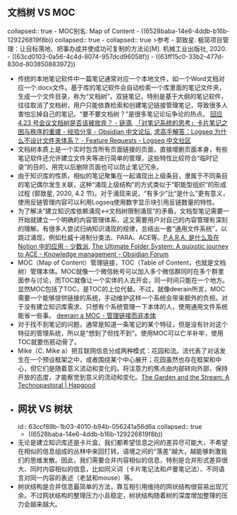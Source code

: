 ## 文档树 VS MOC
collapsed:: true
	- MOC别名: Map of Content
	- ((6528baba-14e6-4ddb-b16b-129226819f8b))
	  collapsed:: true
		- collapsed:: true
		  >参考
			- 郭致星. 极简项目管理：让目标落地、把事办成并使成功可复制的方法论[M]. 机械工业出版社, 2020.
			- ((63cd0103-0a56-4c4d-8074-957dcd96058f))
			- ((63ff15c0-33b2-477d-830d-803850883972))
- 传统的本地笔记软件中一篇笔记通常对应一个本地文件，如一个Word文档对应一个.docx文件。基于库的笔记软件会自动检索一个库里面的笔记文件夹，生成一个文件目录，称为“文档树”。双链笔记，特别是基于大纲的笔记软件，往往取消了文档树，用户只能依靠检索和创建笔记链接管理笔记，导致很多人害怕忘掉自己的笔记。“要不要文档树？”是很多笔记论坛争论的热点。 [回应 4.23 号会议文档树是否该被放弃？ - 链滴](https://ld246.com/article/1650778369544), [「对笔记系统的思考」卡片笔记之困与秩序的重建 - 经验分享 - Obsidian 中文论坛](https://forum-zh.obsidian.md/t/topic/201), [求高手解答：Logseq 为什么不设计文件夹体系？ - Feature Requests - Logseq 中文社区](https://cn.logseq.com/t/topic/2999)
- 文档树本质上是一个实时包含所有页面链接的页面，直接增删页面本身，有些笔记软件还允许建立文件夹等进行简单的管理，这些特性比较符合“临时记录”的目的，用完以后删除页面也可以防止笔记冗余。
- 由于知识库的性质，相似的笔记聚集在一起涌现出上级条目，隶属于不同条目的笔记偶尔发生关联，这种“涌现上级结构”的方式类似于“职能型组织”的形成过程 (郭致星, 2020, 4.2 节)。对于涌现来说，“有多少”比“是什么”更有意义，使用反链管理内容可以利用Logseq使用数字显示块引用反链数量的特性。
- 为了解决“建立知识库依赖涌现<->文档树限制涌现”的矛盾，文档型笔记需要一开始就建立一个明确的内容管理体系，这又需要用户对自己的内容管理有深刻的理解。有很多人尝试归纳知识涌现的规律，总结出一套“通用文件系统”，以跳过涌现，例如杜威十进制分类法、PARA、ACE等。[P.A.R.A. 是什么及在 Notion 中的应用 - 少数派](https://sspai.com/post/61459), [The Ultimate Folder System: A quixotic journey to ACE - Knowledge management - Obsidian Forum](https://forum.obsidian.md/t/the-ultimate-folder-system-a-quixotic-journey-to-ace/63483)
- MOC（Map of Content）管理链接，TOC（Table of Content，也就是文档树）管理本体。MOC就像一个微信帐号可以加入多个微信群同时在多个群里面参与讨论，而TOC就像让一个实体的人去开会，同一时间只能在一个地方。显然MOC包括了TOC，是TOC的上位代替。不过，就像deerain所言，MOC需要一个能够提供链接的系统，手动维护这样一个系统会带来额外的负担。对于没有建立知识库需求、只想有个系统管理一下本体的人，使用通用文件系统能省一些事。 [deerain a MOC - 管理链接而非本体](https://www.yuque.com/deerain/gannbs/hb0gsd)
- 对于找不到笔记的问题，通常是知道一条笔记的某个特征，但是没有针对这个特征的管理系统，所以是“想到了但找不到”。使用MOC可以亡羊补牢，使用TOC就要伤筋动骨了。
- Mike（C. Mike a）把互联网信息分成两种模式：花园和流。流代表了对话发生在一个预设框架之中，或者围绕某个中心展开；花园虽然也存在框架和中心，但它们是随着意义流动和变化的。将注意力的焦点由内部转向外部，保持开放的态度，才能察觉到意义的流动和变化。​ [The Garden and the Stream: A Technopastoral | Hapgood](https://hapgood.us/2015/10/17/the-garden-and-the-stream-a-technopastoral/)
- ## 网状 VS 树状
  id:: 63ccf89b-1b03-4010-b94b-056241a56d6a
  collapsed:: true
	- ((6528baba-14e6-4ddb-b16b-129226819f8b))
- 无论是建立知识库还是卡片盒，我们都希望信息之间的差异尽可能大，不希望在相似的信息组成的丛林中来回打转。语境之间的“落差”越大，越能够刺激我们的思维发散。因此，我们需要合并内容相似的信息，特别是合并形式差异很大、同时内容相似的信息，比如同义词（卡片笔记法和卢曼笔记法）、不同语言对同一内容的表述（老鼠和mouse）等。
- 树状结构是合并信息最简单的方法，靠互相引用维持的网状结构很容易出现冗余。不过网状结构的整理压力小且稳定，树状结构随着树的深度增加整理的压力会越来越大。